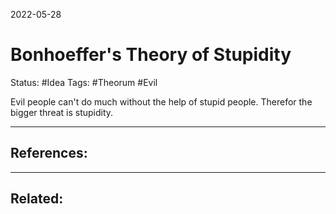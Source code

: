 2022-05-28
# Bonhoeffer's Theory of Stupidity
Status: #Idea
Tags: #Theorum #Evil 

Evil people can't do much without the help of stupid people. Therefor the bigger threat is stupidity. 





---
## References:

---
## Related:
